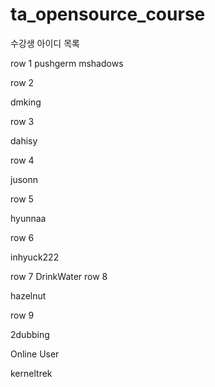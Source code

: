 # ta_opensource_course

수강생 아이디 목록

row 1
pushgerm
mshadows

row 2

dmking

row 3

dahisy

row 4

jusonn

row 5

hyunnaa

row 6

inhyuck222

row 7
DrinkWater
row 8

hazelnut

row 9

2dubbing

Online User

kerneltrek
